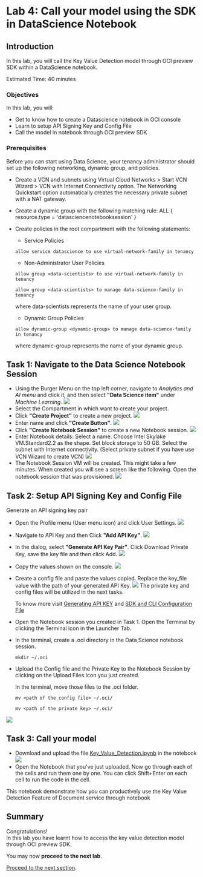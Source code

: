 # Lab 4: Call your model using the SDK in DataScience Notebook
## Introduction

In this lab, you will call the Key Value Detection model through OCI preview SDK within a DataScience notebook.

Estimated Time: 40 minutes


### Objectives

In this lab, you will:

* Get to know how to create a Datascience notebook in OCI console
* Learn to setup API Signing Key and Config File
* Call the model in notebook through OCI preview SDK

### Prerequisites

Before you can start using Data Science, your tenancy administrator should set up the following networking, dynamic group, and policies.
* Create a VCN and subnets using Virtual Cloud Networks > Start VCN Wizard > VCN with Internet Connectivity option. The Networking Quickstart option automatically creates the necessary private subnet with a NAT gateway.
* Create a dynamic group with the following matching rule: ALL { resource.type = 'datasciencenotebooksession' }
* Create policies in the root compartment with the following statements:

  * Service Policies
  ```
  allow service datascience to use virtual-network-family in tenancy
  ```
  * Non-Administrator User Policies
  ```
  allow group <data-scientists> to use virtual-network-family in tenancy
  ```
  ```
  allow group <data-scientists> to manage data-science-family in tenancy
  ```
  where data-scientists represents the name of your user group.

  * Dynamic Group Policies
  ```
  allow dynamic-group <dynamic-group> to manage data-science-family in tenancy
  ```
  where dynamic-group represents the name of your dynamic group.

## Task 1: Navigate to the Data Science Notebook Session

* Using the Burger Menu on the top left corner, navigate to _Analytics and AI menu_ and click it, and then select **"Data Science item"** under _Machine Learning_. 
![](./custom_kv_labs/images/notebook1.PNG)
* Select the Compartment in which want to create your project. 
* Click **"Create Project"** to create a new project. 
![](./custom_kv_labs/images/notebook2.PNG)
* Enter name and click **"Create Button"**.
![](./custom_kv_labs/images/notebook3.PNG)
* Click **"Create Notebook Session"** to create a new Notebook session. 
![](./custom_kv_labs/images/notebook4.PNG)
* Enter Notebook details: Select a name. Choose Intel Skylake VM.Standard2.2 as the shape. Set block storage to 50 GB. Select the subnet with Internet connectivity. (Select private subnet if you have use VCN Wizard to create VCN)
![](./custom_kv_labs/images/notebook5.PNG)
* The Notebook Session VM will be created. This might take a few minutes. When created you will see a screen like the following. Open the notebook session that was provisioned.
![](./custom_kv_labs/images/notebook6.PNG)

## Task 2: Setup API Signing Key and Config File

Generate an API signing key pair

* Open the Profile menu (User menu icon) and click User Settings.
![](./custom_kv_labs/images/api1.PNG)
* Navigate to API Key and then Click **"Add API Key"**.
![](./custom_kv_labs/images/api2.PNG)
* In the dialog, select **"Generate API Key Pair"**. Click Download Private Key, save the key file and then click Add.
![](./custom_kv_labs/images/api3.PNG)
* Copy the values shown on the console.
![](./custom_kv_labs/images/api4.PNG)
* Create a config file and paste the values copied. Replace the key_file value with the path of your generated API Key.
![](./custom_kv_labs/images/api5.PNG)
  The private key and config files will be utilized in the next tasks.

  To know more visit [Generating API KEY](https://docs.oracle.com/en-us/iaas/Content/API/Concepts/apisigningkey.htm) and [SDK and CLI Configuration File](https://docs.oracle.com/en-us/iaas/Content/API/Concepts/sdkconfig.htm#SDK_and_CLI_Configuration_File)

* Open the Notebook session you created in Task 1. Open the Terminal by clicking the Terminal icon in the Launcher Tab.
* In the terminal, create a .oci directory in the Data Science notebook session.
  ```
  mkdir ~/.oci
  ```
* Upload the Config file and the Private Key to the Notebook Session by clicking on the Upload Files Icon you just created.

  In the terminal, move those files to the .oci folder.
  ```
  mv <path of the config file> ~/.oci/
  ```
  ```
  mv <path of the private key> ~/.oci/
  ```
![](./custom_kv_labs/images/api6.PNG)


## Task 3: Call your model

* Download and upload the file [Key_Value_Detection.ipynb](./custom_kv_labs/notebooks/Key_Value_Detection.ipynb) in the notebook
![](./custom_kv_labs/images/sdk.PNG)
* Open the Notebook that you've just uploaded. Now go through each of the cells and run them one by one. You can click Shift+Enter on each cell to run the code in the cell.

This notebook demonstrate how you can productively use the Key Value Detection Feature of Document service through notebook

## **Summary**

Congratulations! </br>
In this lab you have learnt how to access the key value detection model through OCI preview SDK.

You may now **proceed to the next lab**.

[Proceed to the next section](#next).
